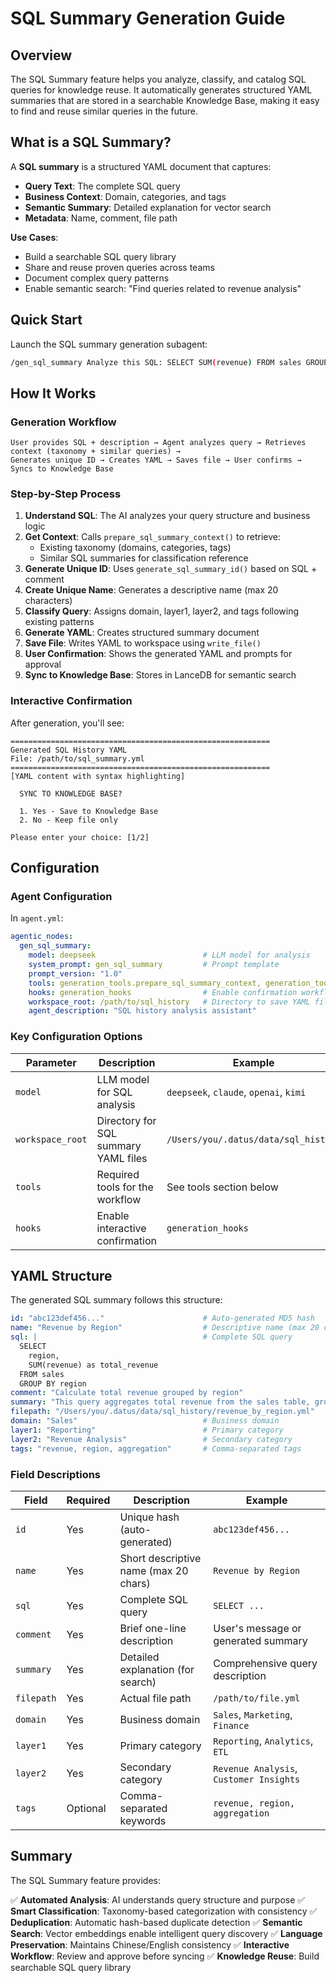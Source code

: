 # SQL Summary Generation Guide

## Overview

The SQL Summary feature helps you analyze, classify, and catalog SQL queries for knowledge reuse. It automatically generates structured YAML summaries that are stored in a searchable Knowledge Base, making it easy to find and reuse similar queries in the future.

## What is a SQL Summary?

A **SQL summary** is a structured YAML document that captures:
- **Query Text**: The complete SQL query
- **Business Context**: Domain, categories, and tags
- **Semantic Summary**: Detailed explanation for vector search
- **Metadata**: Name, comment, file path

**Use Cases**:
- Build a searchable SQL query library
- Share and reuse proven queries across teams
- Document complex query patterns
- Enable semantic search: "Find queries related to revenue analysis"

## Quick Start

Launch the SQL summary generation subagent:

```bash
/gen_sql_summary Analyze this SQL: SELECT SUM(revenue) FROM sales GROUP BY region.(You can also add some description on this SQL)
```

## How It Works

### Generation Workflow

```
User provides SQL + description → Agent analyzes query → Retrieves context (taxonomy + similar queries) →
Generates unique ID → Creates YAML → Saves file → User confirms → Syncs to Knowledge Base
```

### Step-by-Step Process

1. **Understand SQL**: The AI analyzes your query structure and business logic
2. **Get Context**: Calls `prepare_sql_summary_context()` to retrieve:
   - Existing taxonomy (domains, categories, tags)
   - Similar SQL summaries for classification reference
3. **Generate Unique ID**: Uses `generate_sql_summary_id()` based on SQL + comment
4. **Create Unique Name**: Generates a descriptive name (max 20 characters)
5. **Classify Query**: Assigns domain, layer1, layer2, and tags following existing patterns
6. **Generate YAML**: Creates structured summary document
7. **Save File**: Writes YAML to workspace using `write_file()`
8. **User Confirmation**: Shows the generated YAML and prompts for approval
9. **Sync to Knowledge Base**: Stores in LanceDB for semantic search

### Interactive Confirmation

After generation, you'll see:

```
==========================================================
Generated SQL History YAML
File: /path/to/sql_summary.yml
==========================================================
[YAML content with syntax highlighting]

  SYNC TO KNOWLEDGE BASE?

  1. Yes - Save to Knowledge Base
  2. No - Keep file only

Please enter your choice: [1/2]
```

## Configuration

### Agent Configuration

In `agent.yml`:

```yaml
agentic_nodes:
  gen_sql_summary:
    model: deepseek                        # LLM model for analysis
    system_prompt: gen_sql_summary         # Prompt template
    prompt_version: "1.0"
    tools: generation_tools.prepare_sql_summary_context, generation_tools.generate_sql_summary_id, filesystem_tools.write_file
    hooks: generation_hooks                # Enable confirmation workflow
    workspace_root: /path/to/sql_history   # Directory to save YAML files
    agent_description: "SQL history analysis assistant"
```

### Key Configuration Options

| Parameter | Description | Example |
|-----------|-------------|---------|
| `model` | LLM model for SQL analysis | `deepseek`, `claude`, `openai`, `kimi`|
| `workspace_root` | Directory for SQL summary YAML files | `/Users/you/.datus/data/sql_history` |
| `tools` | Required tools for the workflow | See tools section below |
| `hooks` | Enable interactive confirmation | `generation_hooks` |

## YAML Structure

The generated SQL summary follows this structure:

```yaml
id: "abc123def456..."                      # Auto-generated MD5 hash
name: "Revenue by Region"                  # Descriptive name (max 20 chars)
sql: |                                     # Complete SQL query
  SELECT
    region,
    SUM(revenue) as total_revenue
  FROM sales
  GROUP BY region
comment: "Calculate total revenue grouped by region"
summary: "This query aggregates total revenue from the sales table, grouping results by geographic region. It uses SUM aggregation to calculate revenue totals for each region."
filepath: "/Users/you/.datus/data/sql_history/revenue_by_region.yml"
domain: "Sales"                            # Business domain
layer1: "Reporting"                        # Primary category
layer2: "Revenue Analysis"                 # Secondary category
tags: "revenue, region, aggregation"       # Comma-separated tags
```

### Field Descriptions

| Field | Required | Description | Example |
|-------|----------|-------------|---------|
| `id` | Yes | Unique hash (auto-generated) | `abc123def456...` |
| `name` | Yes | Short descriptive name (max 20 chars) | `Revenue by Region` |
| `sql` | Yes | Complete SQL query | `SELECT ...` |
| `comment` | Yes | Brief one-line description | User's message or generated summary |
| `summary` | Yes | Detailed explanation (for search) | Comprehensive query description |
| `filepath` | Yes | Actual file path | `/path/to/file.yml` |
| `domain` | Yes | Business domain | `Sales`, `Marketing`, `Finance` |
| `layer1` | Yes | Primary category | `Reporting`, `Analytics`, `ETL` |
| `layer2` | Yes | Secondary category | `Revenue Analysis`, `Customer Insights` |
| `tags` | Optional | Comma-separated keywords | `revenue, region, aggregation` |


## Summary

The SQL Summary feature provides:

✅ **Automated Analysis**: AI understands query structure and purpose
✅ **Smart Classification**: Taxonomy-based categorization with consistency
✅ **Deduplication**: Automatic hash-based duplicate detection
✅ **Semantic Search**: Vector embeddings enable intelligent query discovery
✅ **Language Preservation**: Maintains Chinese/English consistency
✅ **Interactive Workflow**: Review and approve before syncing
✅ **Knowledge Reuse**: Build searchable SQL query library

